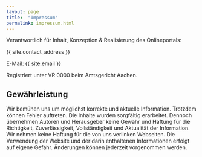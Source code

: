 ```yaml
---
layout: page
title:  "Impressum"
permalink: impressum.html
---
```


Verantwortlich für Inhalt, Konzeption & Realisierung des Onlineportals:

{{ site.contact_address }}

E-Mail: {{ site.email }}

Registriert unter VR 0000 beim Amtsgericht Aachen.

## Gewährleistung

Wir bemühen uns um möglichst korrekte und aktuelle Information. Trotzdem können Fehler auftreten. Die Inhalte wurden sorgfältig erarbeitet.
Dennoch übernehmen Autoren und Herausgeber keine Gewähr und Haftung für die Richtigkeit, Zuverlässigkeit, Vollständigkeit und Aktualität der Information.
Wir nehmen keine Haftung für die von uns verlinken Webseiten.
Die Verwendung der Website und der darin enthaltenen Informationen erfolgt auf eigene Gefahr.
Änderungen können jederzeit vorgenommen werden.
